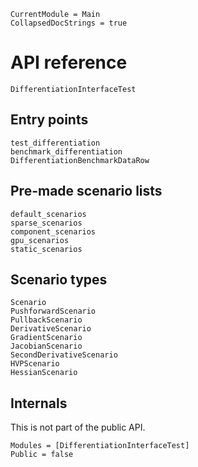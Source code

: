 ```@meta
CurrentModule = Main
CollapsedDocStrings = true
```

# API reference

```@docs
DifferentiationInterfaceTest
```

## Entry points

```@docs
test_differentiation
benchmark_differentiation
DifferentiationBenchmarkDataRow
```

## Pre-made scenario lists

```@docs
default_scenarios
sparse_scenarios
component_scenarios
gpu_scenarios
static_scenarios
```

## Scenario types

```@docs
Scenario
PushforwardScenario
PullbackScenario
DerivativeScenario
GradientScenario
JacobianScenario
SecondDerivativeScenario
HVPScenario
HessianScenario
```

## Internals

This is not part of the public API.

```@autodocs
Modules = [DifferentiationInterfaceTest]
Public = false
```
